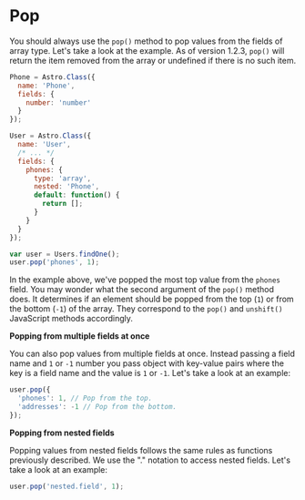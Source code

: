 # Pop

You should always use the `pop()` method to pop values from the fields of array type. Let's take a look at the example.  As of version 1.2.3, `pop()` will return the item removed from the array or undefined if there is no such item.

```js
Phone = Astro.Class({
  name: 'Phone',
  fields: {
    number: 'number'
  }
});

User = Astro.Class({
  name: 'User',
  /* ... */
  fields: {
    phones: {
      type: 'array',
      nested: 'Phone',
      default: function() {
        return [];
      }
    }
  }
});

var user = Users.findOne();
user.pop('phones', 1);
```

In the example above, we've popped the most top value from the `phones` field. You may wonder what the second argument of the `pop()` method does. It determines if an element should be popped from the top (`1`) or from the bottom (`-1`) of the array. They correspond to the `pop()` and `unshift()` JavaScript methods accordingly.

**Popping from multiple fields at once**

You can also pop values from multiple fields at once. Instead passing a field name and `1` or `-1` number you pass object with key-value pairs where the key is a field name and the value is `1` or `-1`. Let's take a look at an example:

```js
user.pop({
  'phones': 1, // Pop from the top.
  'addresses': -1 // Pop from the bottom.
});
```

**Popping from nested fields**

Popping values from nested fields follows the same rules as functions previously described. We use the "." notation to access nested fields. Let's take a look at an example:

```js
user.pop('nested.field', 1);
```
